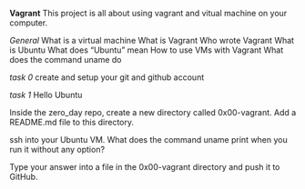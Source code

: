 **Vagrant**
This project is all about using vagrant and vitual machine on your computer.

*General*
What is a virtual machine
What is Vagrant
Who wrote Vagrant
What is Ubuntu
What does “Ubuntu” mean
How to use VMs with Vagrant
What does the command uname do

*task 0*
create and setup your git and github account

*task 1*
Hello Ubuntu

Inside the zero_day repo, create a new directory called 0x00-vagrant. Add a README.md file to this directory.

ssh into your Ubuntu VM. What does the command uname print when you run it without any option?

Type your answer into a file in the 0x00-vagrant directory and push it to GitHub.
